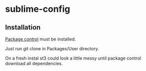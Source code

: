 sublime-config
==============

## Installation ##

[Package control](https://sublime.wbond.net/installation) must be installed.

Just run git clone in Packages/User directory.

On a fresh instal st3 could look a little messy until package control download all dependencies.

